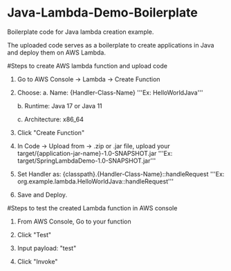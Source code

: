 # Java-Lambda-Demo-Boilerplate
Boilerplate code for Java lambda creation example.

The uploaded code serves as a boilerplate to create applications in Java and deploy them on AWS Lambda.

#Steps to create AWS lambda function and upload code
1. Go to AWS Console → Lambda → Create Function

2. Choose:
	a. Name: {Handler-Class-Name}
		'''Ex: HelloWorldJava'''

	b. Runtime: Java 17 or Java 11

	c. Architecture: x86_64

3. Click "Create Function"

4. In Code → Upload from → .zip or .jar file, upload your target/{application-jar-name}-1.0-SNAPSHOT.jar
'''Ex: target/SpringLambdaDemo-1.0-SNAPSHOT.jar'''

5. Set Handler as:
	{classpath}.{Handler-Class-Name}::handleRequest
	'''Ex: org.example.lambda.HelloWorldJava::handleRequest'''
	
6. Save and Deploy.

#Steps to test the created Lambda function in AWS console
1. From AWS Console, Go to your function

2. Click "Test"

3. Input payload: "test"

4. Click "Invoke"	